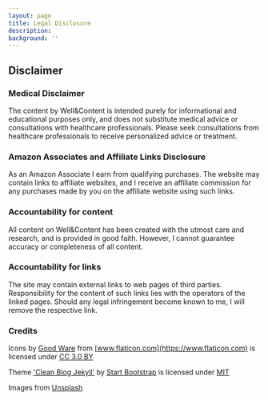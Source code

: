 ```yaml
---
layout: page
title: Legal Disclosure
description: 
background: ''
---
```


## Disclaimer

### Medical Disclaimer

The content by Well&Content is intended purely for informational and educational purposes only, and does not substitute medical advice or consultations with healthcare professionals. Please seek consultations from healthcare professionals to receive personalized advice or treatment.

### Amazon Associates and Affiliate Links Disclosure

As an Amazon Associate I earn from qualifying purchases. The website may contain links to affiliate websites, and I receive an affiliate commission for any purchases made by you on the affiliate website using such links.

### Accountability for content

All content on Well&Content has been created with the utmost care and research, and is provided in good faith. However, I cannot guarantee accuracy or completeness of all content.

### Accountability for links

The site may contain external links to web pages of third parties. Responsibility for the content of such links lies with the operators of the linked pages. Should any legal infringement become known to me, I will remove the respective link.

### Credits

Icons by [Good Ware](https://www.flaticon.com/authors/good-ware) from [www.flaticon.com](https://www.flaticon.com) is licensed under [CC 3.0 BY](https://creativecommons.org/licenses/by/3.0/)

Theme ['Clean Blog Jekyll'](https://startbootstrap.com/theme/clean-blog-jekyll) by [Start Bootstrap](https://startbootstrap.com/) is licensed under [MIT](https://github.com/StartBootstrap/startbootstrap-clean-blog-jekyll/blob/master/LICENSE)

Images from [Unsplash](https://unsplash.com/)